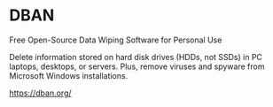 # DBAN


Free Open-Source Data Wiping Software for Personal Use

Delete information stored on hard disk drives (HDDs, not SSDs) in PC laptops, desktops, or servers. Plus, remove viruses and spyware from Microsoft Windows installations.


https://dban.org/